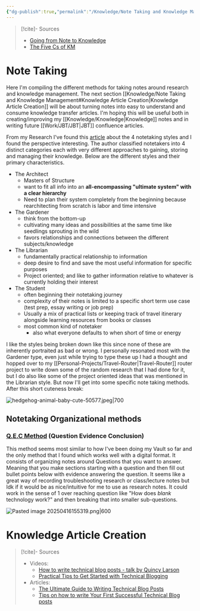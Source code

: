 ```yaml
---
{"dg-publish":true,"permalink":"/Knowledge/Note Taking and Knowledge Management/","tags":["writing/technical","skills/communication"]}
---
```



 

>[!cite]- Sources
>- [Going from Note to Knowledge](https://teachingresources.stanford.edu/resources/note-to-knowledge/) 
>- [The Five Cs of KM](https://lucidea.com/blog/the-five-cs-of-km-create-part-1-basics-connection-and-methods/) 
# Note Taking 

Here I'm compiling the different methods for taking notes around research and knowledge management. The next section [[Knowledge/Note Taking and Knowledge Management#Knowledge Article Creation\|Knowledge Article Creation]] will be about turning notes into easy to understand and consume knowledge transfer articles. I'm hoping this will be useful both in creating/improving my [[Knowledge/Knowledge\|Knowledge]] notes and in writing future [[Work/JBT/JBT\|JBT]] confluence articles. 

From my Research I've found this [article](https://fortelabs.com/blog/the-4-notetaking-styles-how-to-choose-a-digital-notes-app-as-your-second-brain/) about the 4 notetaking styles and I found the perspective interesting. The author classified notetakers into 4 distinct categories each with very different approaches to gaining, storing and managing their knowledge. Below are the different styles and their primary characteristics.

- The Architect 
	- Masters of Structure
	- want to fit all info into an **all-encompassing "ultimate system" with a clear hierarchy** 
	- Need to plan their system completely from the beginning because rearchitecting from scratch is labor and time intensive
- The Gardener 
	- think from the bottom-up 
	- cultivating many ideas and possibilities at the same time like seedlings sprouting in the wild
	- favors relationships and connections between the different subjects/knowledge
- The Librarian 
	- fundamentally practical relationship to information
	- deep desire to find and save the most useful information for specific purposes
	- Project oriented; and like to gather information relative to whatever is currently holding their interest
- The Student
	- often beginning their notetaking journey
	- complexity of their notes is limited to a specific short term use case (test prep, essay writing or job prep)
	- Usually a mix of practical lists or keeping track of travel itinerary alongside learning resources from books or classes
	- most common kind of notetaker 
		- also what everyone defaults to when short of time or energy 

I like the styles being broken down like this since none of these are inherently portraited as bad or wrong. I personally resonated most with the Gardener type, even just while trying to type these up I had a thought and hopped over to my [[Personal-Projects/Travel-Router\|Travel-Router]] router project to write down some of the random research that I had done for it, but I do also like some of the project oriented ideas that was mentioned in the Librarian style. But now I'll get into some specific note taking methods. After this short cuteness break:

![hedgehog-animal-baby-cute-50577.jpeg|700](/img/user/Knowledge/attachments/hedgehog-animal-baby-cute-50577.jpeg)

## Notetaking Organizational methods

### [Q.E.C Method](https://www.utsc.utoronto.ca/learningstrategies/qec-method#:~:text=Steps%20*%20Question:%20List%20questions%20based%20on,Conclusion:%20Summarize%20the%20evidence%20into%20a%20statement.) (Question Evidence Conclusion) 

This method seems most similar to how I've been doing my Vault so far and the only method that I found which works well with a digital format. It consists of organizing notes around Questions that you want to answer. Meaning that you make sections starting with a question and then fill out bullet points below with evidence answering the question. It seems like a great way of recording troubleshooting research or class/lecture notes but Idk if it would be as nice/intuitive for me to use as research notes. It could work in the sense of 1 over reaching question like "How does *blank* technology work?" and then breaking that into smaller sub-questions. 

![Pasted image 20250416155319.png|600](/img/user/Knowledge/attachments/Pasted%20image%2020250416155319.png)



# Knowledge Article Creation

> [!cite]- Sources
> - Videos:
> 	- [How to write technical blog posts - talk by Quincy Larson](https://www.youtube.com/watch?v=YODPgBadj80) 
> 	- [Practical Tips to Get Started with Technical Blogging](https://www.youtube.com/watch?v=oykx3nfHszM&t=766s) 
> - Articles:
> 	- [The Ultimate Guide to Writing Technical Blog Posts](https://dev.to/blackgirlbytes/the-ultimate-guide-to-writing-technical-blog-posts-5464) 
> 	- [Tips on how to write Your First Successful Technical Blog posts](https://medium.com/quark-works/tips-on-how-to-write-your-first-successful-technical-blog-4cb65e5b4ce4) 




